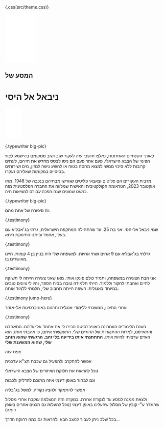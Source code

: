 {.css(src/theme.css)}

[](svg/#&100&&&opening.svg)

<img src="img/bts_logo.svg" alt="בצלם: מסעות עקירה]" style="max-width:100px;height:auto;">

## המסע של
# ניבאל אל היסי

<img src="img/scrol-signal.svg" alt="יש לגלול את הדף למטה" style="max-width:100px;height:auto;">


{.typewriter big-pic}

[](svg/#&100&&&opening.svg@s=1.36@x=-177.72@y=-0.83@r=0/~princess+gazamap~home~nibal2023&0)

לאורך השנתיים האחרונות, נאלצו תושבי עזה לעקור שוב ושוב ממקומם בהישמע לצווי הפינוי של הצבא הישראלי. פעם אחר פעם הם ניסו לבסס מחדש את חייהם, לעתים קרובות ללא סיכוי ממשי למצוא מחסה בטוח או להשיג גישה למזון, מים ושירותים בסיסיים במקומות שאליהם נעקרו. 

מרבית העקורים הם פליטים וצאצאי פליטים שגורשו מבתיהם בנכבה של 1948. מאז אוקטובר 2023, הטראומה הקולקטיבית והאישית שמלווה את החברה הפלסטינית מזה כמעט שמונים שנה הפכה עבורם למציאות חיה.


{.typewriter big-pic}

[](svg/#&100&&&opening.svg@s=1.36@x=-177.72@y=-0.83@r=0/~princess+gazamap~home+nibal2023&0)

זה סיפורה של אחת מהם.


{.testimony}
[](svg/#&100&&&opening.svg@s=1.43@x=-746.62@y=-359.61@r=0/~princess~gazamap~home+nibal2023&0)

שמי ניבאל אל-הסי. אני בת 25. עד שהתחילה המתקפה הישראלית, גרתי בג׳אבליא עם בעלי, אחמד וביתנו התינוקת ריתא. 


{.testimony}
[](svg/#&100&&&opening.svg@s=1.43@x=-262.62@y=-452.61@r=0/~princess~gazamap+home+nibal2023&0)

גדלתי בג׳אבליא עם 9 אחים ושתי אחיות. למשפחה שלי היה בניין בן 4 קומות. היינו מאושרים בו.


{.testimony}
[](svg/#&100&&&opening.svg@s=1.43@x=47.38@y=57.39@r=0/+princess~gazamap+home~nibal2023&0)

אני הבת הצעירה במשפחה, ותמיד כולם פינקו אותי. מאז שאני צעירה הייתה לי תשוקה לחיים ואהבתי לחקור וללמוד. הייתי תלמידה טובה בבית הספר, והיו לי ציונים טובים במיוחד באנגלית. השפה הייתה תחביב שלי, חלמתי ללמוד אותה.


{.testimony jump-here}
[](vid/#t:7553216243403214088,auto)

אחרי התיכון, המשכתי ללימודי אנגלית ותרגום באוניברסיטת אל-אזהר


{.testimony}
[](vid/#t:7289954627687058695,auto)

בשנת הלימודים האחרונה באוניברסיטה הכירו לי את אחמד אל-אדהם. התאהבנו והתארסנו, למרות ההתנגדות של ההורים שלי. התעקשתי איתם, כי אהבתי אותו. הוא האדם שרציתי לחיות איתו. **התחתנתי איתו בידיעה בלי זהב. הרגשתי שהוא הזהב שלי, שהוא המשענת שלי**


[](map/#)
מפת עזה


[](map/#31.52261,34.43650,14.03,37.6,0.0/+overlay)
אפשר להתקרב ולהפעיל גם שכבת תצ״א עדכנית


[](map/#31.42380,34.35370,10.00,37.6,0.0/+idf-poly-outlines)
נוכל להראות את חלוקת האיזורים של הצבא הישראלי


[](map/#31.42380,34.35370,10.00,37.6,0.0/+idf-poly,+idf-poly-outlines)
וגם לבחור באופן דינמי איזה מתוכם להדליק ולכבות


[](map/#31.52956,34.47717,14.33,22.4,60.5/+jabalia)
אפשר להתמקד ולהציג נקודה, למשל בג׳בליה


[](map/#31.52103,34.46974,12.79,-14.4,30.4/+jabalia-rafah:follow,+jabalia,+rafah)
ולצאת ממנה למסע עד לנקודה אחרת. במקרה הזה המצלמה עוקבת אחרי מסלול שהוגדר ע״י קובץ של מסלול שהעלינו באופן דינמי (נוכל להעלות גם תכנים אחרים באופן דומה)


[](map/#31.38169,34.34570,10.45,1.6,59.0/+jabalia,+rafah)
בכל שלב ניתן לעבור למצב הבא ולהראות גם כמה רחוקה הדרך...

